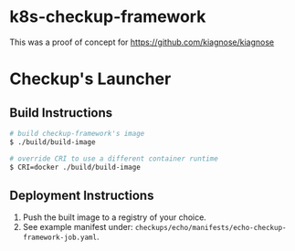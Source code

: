 # k8s-checkup-framework

This was a proof of concept for https://github.com/kiagnose/kiagnose

# Checkup's Launcher
## Build Instructions
```bash
# build checkup-framework's image
$ ./build/build-image

# override CRI to use a different container runtime
$ CRI=docker ./build/build-image
```

## Deployment Instructions
1. Push the built image to a registry of your choice.
2. See example manifest under:
`checkups/echo/manifests/echo-checkup-framework-job.yaml`.
